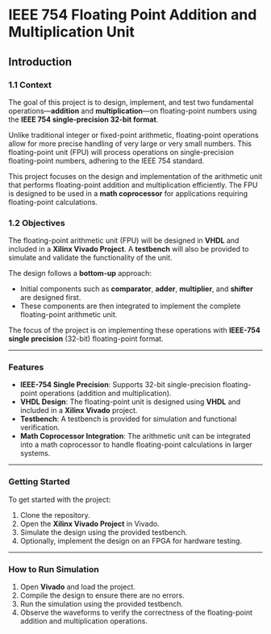# **IEEE 754 Floating Point Addition and Multiplication Unit**

## **Introduction**

### **1.1 Context**

The goal of this project is to design, implement, and test two fundamental operations—**addition** and **multiplication**—on floating-point numbers using the **IEEE 754 single-precision 32-bit format**. 

Unlike traditional integer or fixed-point arithmetic, floating-point operations allow for more precise handling of very large or very small numbers. This floating-point unit (FPU) will process operations on single-precision floating-point numbers, adhering to the IEEE 754 standard.

This project focuses on the design and implementation of the arithmetic unit that performs floating-point addition and multiplication efficiently. The FPU is designed to be used in a **math coprocessor** for applications requiring floating-point calculations.

### **1.2 Objectives**

The floating-point arithmetic unit (FPU) will be designed in **VHDL** and included in a **Xilinx Vivado Project**. A **testbench** will also be provided to simulate and validate the functionality of the unit. 

The design follows a **bottom-up** approach:
- Initial components such as **comparator**, **adder**, **multiplier**, and **shifter** are designed first.
- These components are then integrated to implement the complete floating-point arithmetic unit.

The focus of the project is on implementing these operations with **IEEE-754 single precision** (32-bit) floating-point format.

---

### **Features**

- **IEEE-754 Single Precision**: Supports 32-bit single-precision floating-point operations (addition and multiplication).
- **VHDL Design**: The floating-point unit is designed using **VHDL** and included in a **Xilinx Vivado** project.
- **Testbench**: A testbench is provided for simulation and functional verification.
- **Math Coprocessor Integration**: The arithmetic unit can be integrated into a math coprocessor to handle floating-point calculations in larger systems.

---

### **Getting Started**

To get started with the project:
1. Clone the repository.
2. Open the **Xilinx Vivado Project** in Vivado.
3. Simulate the design using the provided testbench.
4. Optionally, implement the design on an FPGA for hardware testing.

---

### **How to Run Simulation**

1. Open **Vivado** and load the project.
2. Compile the design to ensure there are no errors.
3. Run the simulation using the provided testbench.
4. Observe the waveforms to verify the correctness of the floating-point addition and multiplication operations.


